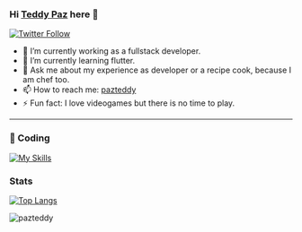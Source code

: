 ### Hi [Teddy Paz][website] here 👋

[![Twitter Follow](https://img.shields.io/twitter/follow/paz_ted?color=%231DA1F2&label=pazteddy&logo=twitter&style=for-the-badge)](https://twitter.com/paz_ted)



- 🔭 I’m currently working as a fullstack developer.
- 🌱 I’m currently learning flutter.
- 💬 Ask me about my experience as developer or a recipe cook, because I am chef too.
- 📫 How to reach me: [pazteddy][website]
- ⚡ Fun fact: I love videogames but there is no time to play.
---
### 🚀 Coding

[![My Skills](https://skillicons.dev/icons?i=html,css,js,react,angular,php,laravel,ruby,rails,python,django,java,mysql,mongodb,dart)](https://skillicons.dev)

<!-- Links -->
[website]:https://pazteddy.com

### Stats
[![Top Langs](https://github-readme-stats.vercel.app/api/top-langs/?username=pazteddy&layout=compact)](https://github.com/pazteddy/github-readme-stats)

<p><img align="center" src="https://github-readme-streak-stats.herokuapp.com/?user=pazteddy&" alt="pazteddy" /></p>
